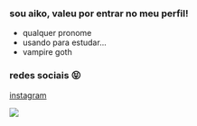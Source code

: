 ### sou aiko, valeu por entrar no meu perfil!

- qualquer pronome
- usando para estudar...
- vampire goth

### redes sociais 😝
[instagram](https://www.instagram.com/aikoowz)


 ![]([https://media.tenor.com/pt-BR/view/ze-gotinha-sarrando-gif-19474676](https://tenor.com/btSpQ.gif))
